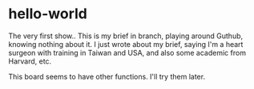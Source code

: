 # hello-world
The very first show..
This is my brief in branch, playing around Guthub, knowing nothing about it.  I just wrote about my brief, saying I'm a heart surgeon with training in Taiwan and USA, and also some academic from Harvard, etc.

This board seems to have other functions.  I'll try them later.
